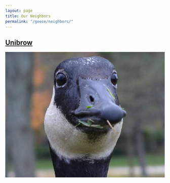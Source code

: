 ```yaml
---
layout: page
title: Our Neighbors
permalink: "/geese/neighbors/"
--- 
```

## [Unibrow](https://ueur.github.io/geese/neighbors/unibrow)
[![Unibrow](/images/geese/unibrow.jpg 'Unibrow Goose')](https://ueur.github.io/geese/neighbors/unibrow)